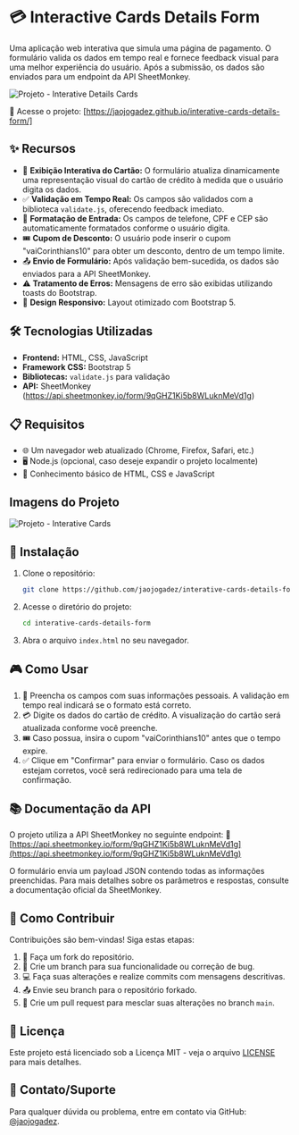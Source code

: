 # 💳 Interactive Cards Details Form

Uma aplicação web interativa que simula uma página de pagamento. O formulário valida os dados em tempo real e fornece feedback visual para uma melhor experiência do usuário. Após a submissão, os dados são enviados para um endpoint da API SheetMonkey.

![Projeto  - Interative Details Cards](https://github.com/user-attachments/assets/c4d00e8f-c046-48c2-bdf4-c0067a65e22b)

🔗 Acesse o projeto: [https://jaojogadez.github.io/interative-cards-details-form/]

## ✨ Recursos

* 🎴 **Exibição Interativa do Cartão:** O formulário atualiza dinamicamente uma representação visual do cartão de crédito à medida que o usuário digita os dados.
* ✅ **Validação em Tempo Real:** Os campos são validados com a biblioteca `validate.js`, oferecendo feedback imediato.
* 🔢 **Formatação de Entrada:** Os campos de telefone, CPF e CEP são automaticamente formatados conforme o usuário digita.
* 🎟️ **Cupom de Desconto:** O usuário pode inserir o cupom "vaiCorinthians10" para obter um desconto, dentro de um tempo limite.
* 📤 **Envio de Formulário:** Após validação bem-sucedida, os dados são enviados para a API SheetMonkey.
* ⚠️ **Tratamento de Erros:** Mensagens de erro são exibidas utilizando toasts do Bootstrap.
* 📱 **Design Responsivo:** Layout otimizado com Bootstrap 5.

## 🛠️ Tecnologias Utilizadas

* **Frontend:** HTML, CSS, JavaScript
* **Framework CSS:** Bootstrap 5
* **Bibliotecas:** `validate.js` para validação
* **API:** SheetMonkey (https://api.sheetmonkey.io/form/9qGHZ1Ki5b8WLuknMeVd1g)

## 📋 Requisitos

* 🌐 Um navegador web atualizado (Chrome, Firefox, Safari, etc.)
* 🖥️ Node.js (opcional, caso deseje expandir o projeto localmente)
* 📌 Conhecimento básico de HTML, CSS e JavaScript

## Imagens do Projeto
![Projeto  - Interative Cards](https://github.com/user-attachments/assets/7ce3be4d-f14c-45ad-b734-ee96246e0884)


## 🚀 Instalação

1. Clone o repositório:
   ```bash
   git clone https://github.com/jaojogadez/interative-cards-details-form.git
   ```
2. Acesse o diretório do projeto:
   ```bash
   cd interative-cards-details-form
   ```
3. Abra o arquivo `index.html` no seu navegador.

## 🎮 Como Usar

1. 📝 Preencha os campos com suas informações pessoais. A validação em tempo real indicará se o formato está correto.
2. 💳 Digite os dados do cartão de crédito. A visualização do cartão será atualizada conforme você preenche.
3. 🎟️ Caso possua, insira o cupom "vaiCorinthians10" antes que o tempo expire.
4. ✅ Clique em "Confirmar" para enviar o formulário. Caso os dados estejam corretos, você será redirecionado para uma tela de confirmação.

## 📚 Documentação da API

O projeto utiliza a API SheetMonkey no seguinte endpoint:
🔗 [https://api.sheetmonkey.io/form/9qGHZ1Ki5b8WLuknMeVd1g](https://api.sheetmonkey.io/form/9qGHZ1Ki5b8WLuknMeVd1g)

O formulário envia um payload JSON contendo todas as informações preenchidas. Para mais detalhes sobre os parâmetros e respostas, consulte a documentação oficial da SheetMonkey.

## 🤝 Como Contribuir

Contribuições são bem-vindas! Siga estas etapas:

1. 🍴 Faça um fork do repositório.
2. 🌱 Crie um branch para sua funcionalidade ou correção de bug.
3. 💻 Faça suas alterações e realize commits com mensagens descritivas.
4. 📤 Envie seu branch para o repositório forkado.
5. 🔁 Crie um pull request para mesclar suas alterações no branch `main`.

## 📜 Licença

Este projeto está licenciado sob a Licença MIT - veja o arquivo [LICENSE](LICENSE) para mais detalhes.

## 📩 Contato/Suporte

Para qualquer dúvida ou problema, entre em contato via GitHub: [@jaojogadez](https://github.com/jaojogadez).

